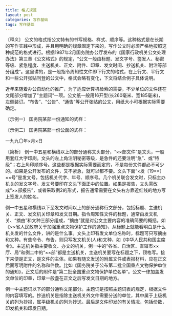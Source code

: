 ```yaml
---
title: 格式规范
layout: post
categories: 写作基础
tags: 写作基础
---
```


〔释义〕 公文的格式指公文特有的书写规格、样式、顺序等。这种格式是在长期的写作实践中形成，并且用明确的规章固定下来的，写作公文时必须严格地按照这种规范的格式进行。根据1987年2月国务院办公厅发布的《国家行政机关公文处理办法》第三章《公文格式》的规定，“公文一般由标题、发文字号、签发人、秘密等级、紧急程度、主送机关、正文、附件、印章、发文时间、抄送机关、附注等部分组成”。这里讲的，是一般指令周知性文件即下行文的格式，在上行文、平行文和一些公开张贴刊登的公文中，格式会略有变化，下文将结合例子具体说明。

近年来随着办公自动化的推广，为了适应计算机检索的需要，不少单位的文件还在文尾部分增加了“主题词”一项。公文纸一般用16开型(长260毫米、宽185毫米)，左侧装订。“布告”、“公告”、“通告”等公开张贴的公文，用纸大小可根据实际需要确定。

〔示例一〕 国务院某部一份通知的式样：



〔示例二〕 国务院某部一份公函的式样：


一九九〇年×月×日

〔简析〕 例一中五星和横线以上的部分通称文头部分，“××部文件”是文头，一般用套红大字印刷。文头的左上角注明秘密等级，是急件的还要注明“急”、或“特级”；右上角印顺序号。这些都是根据实际需要而定的，不是每份文件都必不可少的。如果是公开发布的文件，又不紧急，就可以都不要。文头下面“×发〔19××〕××号”是发文号，包括机关代字、年号、顺序号。几个机关联合发文时，只标主办机关的发文字号。发文号要印在文头下面正中的位置。如果是报告，文头需改成“××部报告”，或者采取例2的形式，报告通常需要在文头右方靠近红线的地方写上签发人的姓名。

例一中五星和横线以下至发文时间以上的部分通称行文部分，包括标题、主送机关、正文、发文机关印章和发文日期。指令周知性文件的标题，通常由发文机关、“摘由”和文种三部分组成，“摘由”就是对公文主要内容的准确简要的概括。如《××省人民政府关于加强重点文物保护工作的通知》，从标题上就能看明白是什么机关发的什么文件，讲的是什么事。文头上印有发文单位名称时，标题可只写摘由和文种。有些命令、布告，则只写发文机关(人)和文种，如《中华人民共和国主席令》。主送机关指主要收文、办文的机关，例一中的“各省、自治区、直辖市××厅、局”和例二中的“××部”都是主送机关，主送机关要写在标题之下，顶格写。接下来便是正文，是文件的主体。如果有随文发送的附属文件或表报材料，应在正文后面写明附件的名称和件数。比如《国务院关于公布第二批全国重点文物保护单位的通知》，正文后的附件是“第二批全国重点文物保护单位名单”。公文一律加盖发文单位的印章，印章一般盏在正文之后写发文日期的地方。

例一中主题词以下的部分通称文尾部分。主题词是按照主题词表的规定，根据文件的内容填写的。抄送机关是指除主送机关外文件需要分送的单位，其中属于上级机关的列为抄报，属平级机关的列为抄送。最后是文件印发的有关情况，包括份数，印发机关和印发日期。 